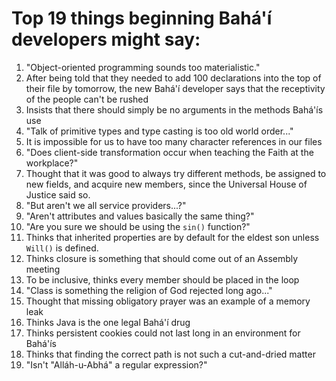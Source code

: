 # Top 19 things beginning Bahá'í developers might say:

1. "Object-oriented programming sounds too materialistic."
2. After being told that they needed to add 100 declarations into the
    top of their file by tomorrow, the new Bahá'í developer says that the
    receptivity of the people can't be rushed
3. Insists that there should simply be no arguments in the methods
    Bahá'ís use
4. "Talk of primitive types and type casting is too old world
    order..."
5. It is impossible for us to have too many character references in
    our files
6. "Does client-side transformation occur when teaching the Faith at the
    workplace?"
7. Thought that it was good to always try different methods, be
    assigned to new fields, and acquire new members, since the Universal
    House of Justice said so.
8. "But aren't we all service providers...?"
9. "Aren't attributes and values basically the same thing?"
10. "Are you sure we should be using the `sin()` function?"
11. Thinks that inherited properties are by default for the eldest son
    unless `Will()` is defined.
12. Thinks closure is something that should come out of an Assembly
    meeting
13. To be inclusive, thinks every member should be placed in the loop
14. "Class is something the religion of God rejected long ago..."
15. Thought that missing obligatory prayer was an example of a memory leak
16. Thinks Java is the one legal Bahá'í drug
17. Thinks persistent cookies could not last long in an environment
    for Bahá'ís
18. Thinks that finding the correct path is not such a cut-and-dried
    matter
19. "Isn't "Alláh-u-Abhá" a regular expression?"
